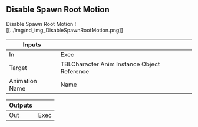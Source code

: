 ## Disable Spawn Root Motion
Disable Spawn Root Motion
![[../img/nd_img_DisableSpawnRootMotion.png]]

|Inputs||
|--|--|
| In | Exec |
| Target | TBLCharacter Anim Instance Object Reference |
| Animation Name | Name |

|Outputs||
|--|--|
| Out | Exec |
